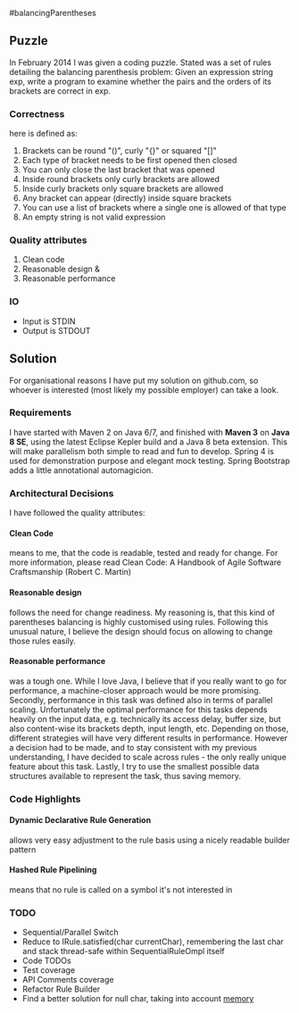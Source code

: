 #balancingParentheses

## Puzzle
In February 2014 I was given a coding puzzle. Stated was a set of rules detailing the balancing parenthesis problem: Given an expression string exp, write a program to examine whether the pairs and the orders of its brackets are correct in exp.

### Correctness
here is defined as: 

1. Brackets can be round "()", curly "{}" or squared "[]"
2. Each type of bracket needs to be first opened then closed
3. You can only close the last bracket that was opened
4. Inside round brackets only curly brackets are allowed
5. Inside curly brackets only square brackets are allowed
6. Any bracket can appear (directly) inside square brackets
7. You can use a list of brackets where a single one is allowed of that type
8. An empty string is not valid expression

### Quality attributes

1. Clean code
2. Reasonable design &
3. Reasonable performance

### IO

+ Input is STDIN
+ Output is STDOUT

## Solution

For organisational reasons I have put my solution on github.com, so whoever is interested (most likely my possible employer) can take a look.

### Requirements
I have started with Maven 2 on Java 6/7, and finished with **Maven 3** on **Java 8 SE**, using the latest Eclipse Kepler build and a Java 8 beta extension. This will make parallelism both simple to read and fun to develop. Spring 4 is used for demonstration purpose and elegant mock testing. Spring Bootstrap adds a little annotational automagicion.

### Architectural Decisions

I have followed the quality attributes:
#### Clean Code
means to me, that the code is readable, tested and ready for change. For more information, please read Clean Code: A Handbook of Agile Software Craftsmanship (Robert C. Martin)
#### Reasonable design
follows the need for change readiness. My reasoning is, that this kind of parentheses balancing is highly customised using rules. Following this unusual nature, I believe the design should focus on allowing to change those rules easily.
#### Reasonable performance
was a tough one. While I love Java, I believe that if you really want to go for performance, a machine-closer approach would be more promising. Secondly, performance in this task was defined also in terms of parallel scaling. Unfortunately the optimal performance for this tasks depends heavily on the input data, e.g. technically its access delay, buffer size, but also content-wise its brackets depth, input length, etc. Depending on those, different strategies will have very different results in performance. However a decision had to be made, and to stay consistent with my previous understanding, I have decided to scale across rules - the only really unique feature about this task. Lastly, I try to use the smallest possible data structures available to represent the task, thus saving memory. 

### Code Highlights

#### Dynamic Declarative Rule Generation
allows very easy adjustment to the rule basis using a nicely readable builder pattern
#### Hashed Rule Pipelining
means that no rule is called on a symbol it's not interested in

### TODO
+ Sequential/Parallel Switch
+ Reduce to IRule.satisfied(char currentChar), remembering the last char and stack thread-safe within SequentialRuleOmpl itself
+ Code TODOs
+ Test coverage
+ API Comments coverage
+ Refactor Rule Builder
+ Find a better solution for null char, taking into account [memory](http://www.javaworld.com/article/2076571/java-se/an-in-depth-look-at-java-s-character-type.html)